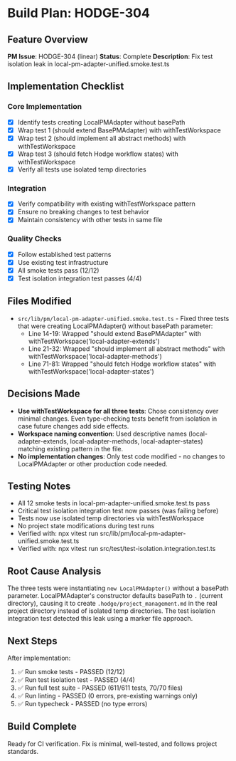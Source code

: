 # Build Plan: HODGE-304

## Feature Overview
**PM Issue**: HODGE-304 (linear)
**Status**: Complete
**Description**: Fix test isolation leak in local-pm-adapter-unified.smoke.test.ts

## Implementation Checklist

### Core Implementation
- [x] Identify tests creating LocalPMAdapter without basePath
- [x] Wrap test 1 (should extend BasePMAdapter) with withTestWorkspace
- [x] Wrap test 2 (should implement all abstract methods) with withTestWorkspace
- [x] Wrap test 3 (should fetch Hodge workflow states) with withTestWorkspace
- [x] Verify all tests use isolated temp directories

### Integration
- [x] Verify compatibility with existing withTestWorkspace pattern
- [x] Ensure no breaking changes to test behavior
- [x] Maintain consistency with other tests in same file

### Quality Checks
- [x] Follow established test patterns
- [x] Use existing test infrastructure
- [x] All smoke tests pass (12/12)
- [x] Test isolation integration test passes (4/4)

## Files Modified
- `src/lib/pm/local-pm-adapter-unified.smoke.test.ts` - Fixed three tests that were creating LocalPMAdapter() without basePath parameter:
  - Line 14-19: Wrapped "should extend BasePMAdapter" with withTestWorkspace('local-adapter-extends')
  - Line 21-32: Wrapped "should implement all abstract methods" with withTestWorkspace('local-adapter-methods')
  - Line 71-81: Wrapped "should fetch Hodge workflow states" with withTestWorkspace('local-adapter-states')

## Decisions Made
- **Use withTestWorkspace for all three tests**: Chose consistency over minimal changes. Even type-checking tests benefit from isolation in case future changes add side effects.
- **Workspace naming convention**: Used descriptive names (local-adapter-extends, local-adapter-methods, local-adapter-states) matching existing pattern in the file.
- **No implementation changes**: Only test code modified - no changes to LocalPMAdapter or other production code needed.

## Testing Notes
- All 12 smoke tests in local-pm-adapter-unified.smoke.test.ts pass
- Critical test isolation integration test now passes (was failing before)
- Tests now use isolated temp directories via withTestWorkspace
- No project state modifications during test runs
- Verified with: npx vitest run src/lib/pm/local-pm-adapter-unified.smoke.test.ts
- Verified with: npx vitest run src/test/test-isolation.integration.test.ts

## Root Cause Analysis
The three tests were instantiating `new LocalPMAdapter()` without a basePath parameter. LocalPMAdapter's constructor defaults basePath to `.` (current directory), causing it to create `.hodge/project_management.md` in the real project directory instead of isolated temp directories. The test isolation integration test detected this leak using a marker file approach.

## Next Steps
After implementation:
1. ✅ Run smoke tests - PASSED (12/12)
2. ✅ Run test isolation test - PASSED (4/4)
3. ✅ Run full test suite - PASSED (611/611 tests, 70/70 files)
4. ✅ Run linting - PASSED (0 errors, pre-existing warnings only)
5. ✅ Run typecheck - PASSED (no type errors)

## Build Complete
Ready for CI verification. Fix is minimal, well-tested, and follows project standards.
